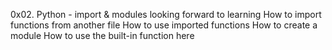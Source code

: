 0x02. Python - import & modules
looking forward to learning 
How to import functions from another file
How to use imported functions
How to create a module
How to use the built-in function here
